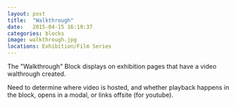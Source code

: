 ```yaml
---
layout: post
title:  "Walkthrough"
date:   2015-04-15 16:19:37
categories: blocks
image: walkthrough.jpg
locations: Exhibition/Film Series
---
```


The "Walkthrough" Block displays on exhibition pages that have a video walthrough created.

Need to determine where video is hosted, and whether playback happens in the block, opens in a modal, or links offsite (for youtube).
